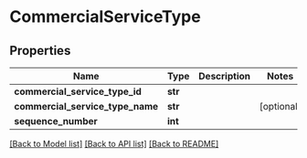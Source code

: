 # CommercialServiceType

## Properties
Name | Type | Description | Notes
------------ | ------------- | ------------- | -------------
**commercial_service_type_id** | **str** |  | 
**commercial_service_type_name** | **str** |  | [optional] 
**sequence_number** | **int** |  | 

[[Back to Model list]](../README.md#documentation-for-models) [[Back to API list]](../README.md#documentation-for-api-endpoints) [[Back to README]](../README.md)

